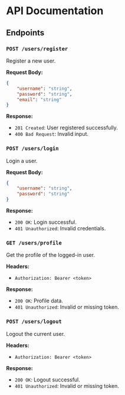 # API Documentation

## Endpoints

### `POST /users/register`
Register a new user.

**Request Body:**
```json
{
    "username": "string",
    "password": "string",
    "email": "string"
}
```

**Response:**
- `201 Created`: User registered successfully.
- `400 Bad Request`: Invalid input.

### `POST /users/login`
Login a user.

**Request Body:**
```json
{
    "username": "string",
    "password": "string"
}
```

**Response:**
- `200 OK`: Login successful.
- `401 Unauthorized`: Invalid credentials.

### `GET /users/profile`
Get the profile of the logged-in user.

**Headers:**
- `Authorization: Bearer <token>`

**Response:**
- `200 OK`: Profile data.
- `401 Unauthorized`: Invalid or missing token.

### `POST /users/logout`
Logout the current user.

**Headers:**
- `Authorization: Bearer <token>`

**Response:**
- `200 OK`: Logout successful.
- `401 Unauthorized`: Invalid or missing token.